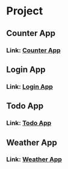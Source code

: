 # Project

## Counter App

### Link: [Counter App](https://github.com/oengmengthong/flutter-with-bloc/tree/main/counter_bloc_app)

## Login App

### Link: [Login App](https://github.com/oengmengthong/flutter-with-bloc/tree/main/login_bloc_app)

## Todo App

### Link: [Todo App](https://github.com/oengmengthong/flutter-with-bloc/tree/main/todo_bloc_app)

## Weather App

### Link: [Weather App](https://github.com/oengmengthong/flutter-with-bloc/tree/main/weather_bloc_app)


